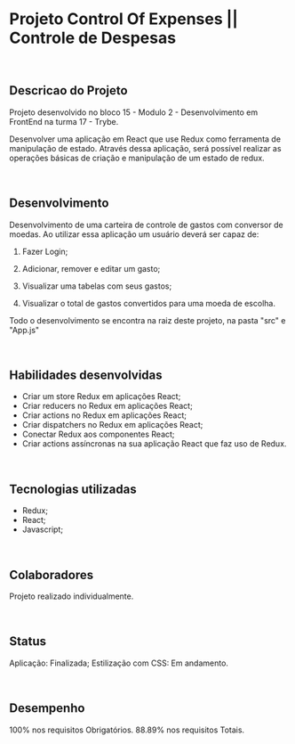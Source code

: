 <h1> Projeto Control Of Expenses || Controle de Despesas </h1>

<br/>

## Descricao do Projeto

Projeto desenvolvido no bloco 15 - Modulo 2 - Desenvolvimento em FrontEnd na turma 17 - Trybe. </br>

Desenvolver uma aplicação em React que use Redux como ferramenta de manipulação de estado. Através dessa aplicação, será possível realizar as operações básicas de criação e manipulação de um estado de redux.

<br/>

## Desenvolvimento

Desenvolvimento de uma carteira de controle de gastos com conversor de moedas. Ao utilizar essa aplicação um usuário deverá ser capaz de:

1. Fazer Login;

2. Adicionar, remover e editar um gasto;

3. Visualizar uma tabelas com seus gastos;

4. Visualizar o total de gastos convertidos para uma moeda de escolha.

Todo o desenvolvimento se encontra na raiz deste projeto, na pasta "src" e "App.js"

<br/>

## Habilidades desenvolvidas

  * Criar um store Redux em aplicações React;
  * Criar reducers no Redux em aplicações React;
  * Criar actions no Redux em aplicações React;
  * Criar dispatchers no Redux em aplicações React;
  * Conectar Redux aos componentes React;
  * Criar actions assíncronas na sua aplicação React que faz uso de Redux.

<br/>

## Tecnologias utilizadas

- Redux;
- React;
- Javascript;

<br/>

## Colaboradores

Projeto realizado individualmente.

<br/>

## Status

Aplicação: Finalizada;
Estilização com CSS: Em andamento.

<br/>

## Desempenho

100% nos requisitos Obrigatórios.
88.89% nos requisitos Totais.

